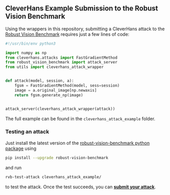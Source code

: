## CleverHans Example Submission to the Robust Vision Benchmark

Using the wrappers in this repository, submitting a CleverHans attack to the [Robust Vision Benchmark](https://robust.vision/benchmark) requires just a few lines of code:

```python
#!/usr/bin/env python3

import numpy as np
from cleverhans.attacks import FastGradientMethod
from robust_vision_benchmark import attack_server
from utils import cleverhans_attack_wrapper


def attack(model, session, a):
    fgsm = FastGradientMethod(model, sess=session)
    image = a.original_image[np.newaxis]
    return fgsm.generate_np(image)


attack_server(cleverhans_attack_wrapper(attack))
```

The full example can be found in the `cleverhans_attack_example` folder.

### Testing an attack

Just install the latest version of the [robust-vision-benchmark python package](https://github.com/bethgelab/robust-vision-benchmark) using

```bash
pip install --upgrade robust-vision-benchmark
```

and run

```bash
rvb-test-attack cleverhans_attack_example/
```

to test the attack. Once the test succeeds, you can **[submit your attack](https://github.com/bethgelab/robust-vision-benchmark)**.
